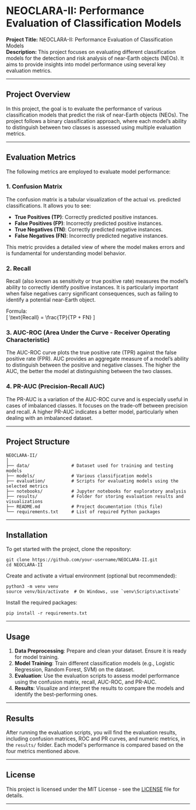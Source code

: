 # NEOCLARA-II: Performance Evaluation of Classification Models

**Project Title:** NEOCLARA-II: Performance Evaluation of Classification Models  
**Description:** This project focuses on evaluating different classification models for the detection and risk analysis of near-Earth objects (NEOs). It aims to provide insights into model performance using several key evaluation metrics.

---

## Project Overview

In this project, the goal is to evaluate the performance of various classification models that predict the risk of near-Earth objects (NEOs). The project follows a binary classification approach, where each model’s ability to distinguish between two classes is assessed using multiple evaluation metrics.

---

## Evaluation Metrics

The following metrics are employed to evaluate model performance:

### 1. **Confusion Matrix**
The confusion matrix is a tabular visualization of the actual vs. predicted classifications. It allows you to see:
- **True Positives (TP)**: Correctly predicted positive instances.
- **False Positives (FP)**: Incorrectly predicted positive instances.
- **True Negatives (TN)**: Correctly predicted negative instances.
- **False Negatives (FN)**: Incorrectly predicted negative instances.

This metric provides a detailed view of where the model makes errors and is fundamental for understanding model behavior.

### 2. **Recall**
Recall (also known as sensitivity or true positive rate) measures the model’s ability to correctly identify positive instances. It is particularly important when false negatives carry significant consequences, such as failing to identify a potential near-Earth object.

Formula:  
\[ \text{Recall} = \frac{TP}{TP + FN} \]

### 3. **AUC-ROC (Area Under the Curve - Receiver Operating Characteristic)**
The AUC-ROC curve plots the true positive rate (TPR) against the false positive rate (FPR). AUC provides an aggregate measure of a model’s ability to distinguish between the positive and negative classes. The higher the AUC, the better the model at distinguishing between the two classes.

### 4. **PR-AUC (Precision-Recall AUC)**
The PR-AUC is a variation of the AUC-ROC curve and is especially useful in cases of imbalanced classes. It focuses on the trade-off between precision and recall. A higher PR-AUC indicates a better model, particularly when dealing with an imbalanced dataset.

---

## Project Structure

```
NEOCLARA-II/
│
├── data/                # Dataset used for training and testing models
├── models/              # Various classification models
├── evaluation/          # Scripts for evaluating models using the selected metrics
├── notebooks/           # Jupyter notebooks for exploratory analysis
├── results/             # Folder for storing evaluation results and visualizations
├── README.md            # Project documentation (this file)
└── requirements.txt     # List of required Python packages
```

---

## Installation

To get started with the project, clone the repository:

```
git clone https://github.com/your-username/NEOCLARA-II.git
cd NEOCLARA-II
```

Create and activate a virtual environment (optional but recommended):

```
python3 -m venv venv
source venv/bin/activate  # On Windows, use `venv\Scripts\activate`
```

Install the required packages:

```
pip install -r requirements.txt
```

---

## Usage

1. **Data Preprocessing**: Prepare and clean your dataset. Ensure it is ready for model training.
2. **Model Training**: Train different classification models (e.g., Logistic Regression, Random Forest, SVM) on the dataset.
3. **Evaluation**: Use the evaluation scripts to assess model performance using the confusion matrix, recall, AUC-ROC, and PR-AUC.
4. **Results**: Visualize and interpret the results to compare the models and identify the best-performing ones.

---

## Results

After running the evaluation scripts, you will find the evaluation results, including confusion matrices, ROC and PR curves, and numeric metrics, in the `results/` folder. Each model's performance is compared based on the four metrics mentioned above.

---

## License

This project is licensed under the MIT License - see the [LICENSE](LICENSE) file for details.

---

